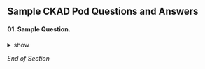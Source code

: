 ## Sample CKAD Pod Questions and Answers

#### 01. Sample Question.

<details><summary>show</summary>
<p>

```bash
Sample

```

</p>
</details>

*End of Section*